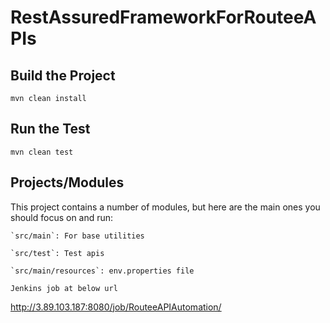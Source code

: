 
# RestAssuredFrameworkForRouteeAPIs

## Build the Project
```
mvn clean install
```

## Run the Test
```
mvn clean test
```

## Projects/Modules
This project contains a number of modules, but here are the main ones you should focus on and run: 
```
`src/main`: For base utilities 
```
```
`src/test`: Test apis
```
```
`src/main/resources`: env.properties file
```

```
Jenkins job at below url
```

http://3.89.103.187:8080/job/RouteeAPIAutomation/
